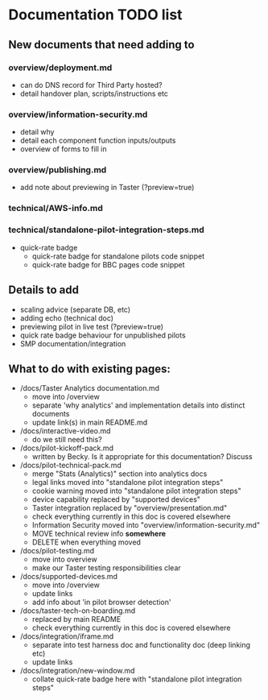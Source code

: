 # Documentation TODO list

## New documents that need adding to

### overview/deployment.md
- can do DNS record for Third Party hosted?
- detail handover plan, scripts/instructions etc

### overview/information-security.md
- detail why
- detail each component function inputs/outputs
- overview of forms to fill in

### overview/publishing.md
- add note about previewing in Taster (?preview=true)

### technical/AWS-info.md

### technical/standalone-pilot-integration-steps.md
- quick-rate badge
  - quick-rate badge for standalone pilots code snippet
  - quick-rate badge for BBC pages code snippet

## Details to add

- scaling advice (separate DB, etc)
- adding echo (technical doc)
- previewing pilot in live test (?preview=true)
- quick rate badge behaviour for unpublished pilots
- SMP documentation/integration

## What to do with existing pages:
- /docs/Taster Analytics documentation.md
  - move into /overview
  - separate 'why analytics' and implementation details into distinct documents
  - update link(s) in main README.md
- /docs/interactive-video.md
  - do we still need this?
- /docs/pilot-kickoff-pack.md
  - written by Becky. Is it appropriate for this documentation? Discuss
- /docs/pilot-technical-pack.md
  - merge "Stats (Analytics)" section into analytics docs
  - legal links moved into "standalone pilot integration steps"
  - cookie warning moved into "standalone pilot integration steps"
  - device capability replaced by "supported devices"
  - Taster integration replaced by "overview/presentation.md"
  - check everything currently in this doc is covered elsewhere
  - Information Security moved into "overview/information-security.md"
  - MOVE technical review info **somewhere**
  - DELETE when everything moved
- /docs/pilot-testing.md
  - move into overview
  - make our Taster testing responsibilities clear 
- /docs/supported-devices.md
  - move into /overview
  - update links
  - add info about 'in pilot browser detection'
- /docs/taster-tech-on-boarding.md
  - replaced by main README
  - check everything currently in this doc is covered elsewhere
- /docs/integration/iframe.md
  - separate into test harness doc and functionality doc (deep linking etc)
  - update links
- /docs/integration/new-window.md
  - collate quick-rate badge here with "standalone pilot integration steps"
